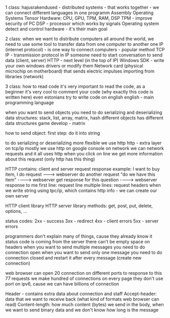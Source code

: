 1 class:
hajusrakendused - distributed systems - that works together - we can connect different languages in one programm
Assembly
Operating Systems
Tensor
Hardware: CPU, GPU, TPM, RAM, DSP
TPM - improve security of PC
DSP - processor which works by signals
Operating system detect and control hardware - it's their main goal


2 class:
when we want to distribute computers all around the world, we need to use some tool to transfer data from one computer to another one
IP (internet protocol) - is one way to connect computers - popular method
TCP IP - transmission protocol
in IP someone need to start conversation to send data (client, server)
HTTP - next level (in the top of IP)
Windows SDK - write your own windows drivers or modify them
Network card (physical microchip on motherboard) that sends electric impulses
importing from libraries (network)

3 class:
how to read code
it's very important to read the code, as a beginner it's very cool to comment your code (why exactly this code is written here)
even estonians try to write code on english
english - main programming language

when you want to send objects you need to do serializing and deserializing
data structures: stack, list, array, matrix, hash
different objects has different data structures
game develop - matrix 

how to send object:
first step: do it into string

to do serializing or deserializing more flexible we use http
http - extra layer on tcp/ip
mostly we use http
on google console on network we can network requests and it all uses http
when you click on line we get more information about this request (only http has this thing)

HTTP contains:
client and server
request    response
example: I want to buy item, I do request ---> webserver do another request "do we have this item" ----> webserver get response for this question ----> webserver response to me
first line: request line
multiple lines: request headers
when we write string using tpc/ip, which contains http info - we can create our own server

HTTP client library
HTTP server library
methods: get, post, put, delete, options, ...

status codes:
2xx - success
3xx - redirect
4xx - client errors
5xx - server errors

programmers don't explain many of things, cause they already know it
status code is coming from the server
there can't be empty space on headers
when you want to send multiple messages you need to do connection open
when you want to send only one message you need to do connection closed and restart it after every message (create new connection)

web browser can open 20 connection on different ports to response to this 77 requests
we make hundred of connections on every page
they don't use port on ipv6, cause we can have billions of connection

Header - contains extra data about connection and staff
Accept-header: data that we want to receive back (what kind of formats web browser can read)
Content-length: how much content (bytes) we send in the body, when we want to send binary data and we don't know how long is the message